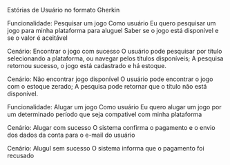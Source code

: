 Estórias de Usuário no formato Gherkin

Funcionalidade: Pesquisar um jogo
Como usuário
Eu quero pesquisar um jogo para minha plataforma para aluguel
Saber se o jogo está disponível e se o valor é aceitável

Cenário: Encontrar o jogo com sucesso
O usuário pode pesquisar por título selecionando a plataforma, ou navegar pelos títulos disponíveis;
A pesquisa retornou sucesso, o jogo está cadastrado e há estoque.

Cenário: Não encontrar jogo disponível
O usuário pode encontrar o jogo com o estoque zerado;
A pesquisa pode retornar que o título não está disponível.

Funcionalidade: Alugar um jogo
Como usuário
Eu quero alugar um jogo por um determinado período que seja compativel com minha plataforma

Cenário: Alugar com sucesso
O sistema confirma o pagamento e o envio dos dados da conta para o e-mail do usuário

Cenário: Alugul sem sucesso
O sistema informa que o pagamento foi recusado